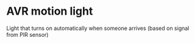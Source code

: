 # AVR motion light
Light that turns on automatically when someone arrives (based on signal from PIR sensor)
